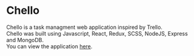 # Chello

Chello is a task managment web application inspired by Trello.
<br>
Chello was built using Javascript, React, Redux, SCSS, NodeJS, Express and MongoDB.
<br>
You can view the application <a href="https://chello-app.herokuapp.com/">here</a>.
